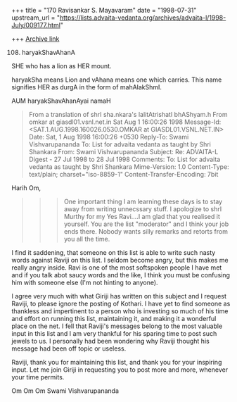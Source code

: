 +++
title = "170 Ravisankar S. Mayavaram"
date = "1998-07-31"
upstream_url = "https://lists.advaita-vedanta.org/archives/advaita-l/1998-July/009177.html"

+++
[Archive link](https://lists.advaita-vedanta.org/archives/advaita-l/1998-July/009177.html)

108. haryakShavAhanA

SHE who has a lion as HER mount.

haryakSha means Lion and vAhana means one which carries. This
name signifies HER as durgA in the form of mahAlakShmI.

AUM haryakShavAhanAyai namaH


>From a translation of shrI sha.nkara's lalitAtrishatI bhAShyam.h
>From omkar at giasdl01.vsnl.net.in Sat Aug  1 16:00:26 1998
Message-Id: <SAT.1.AUG.1998.160026.0530.OMKAR at GIASDL01.VSNL.NET.IN>
Date: Sat, 1 Aug 1998 16:00:26 +0530
Reply-To: Swami Vishvarupananda <omkar at giasdl01.vsnl.net.in>
To: List for advaita vedanta as taught by Shri Shankara
        <ADVAITA-L at TAMU.EDU>
From: Swami Vishvarupananda <omkar at GIASDL01.VSNL.NET.IN>
Subject: Re: ADVAITA-L Digest - 27 Jul 1998 to 28 Jul 1998
Comments: To: List for advaita vedanta as taught by Shri Shankara
        <ADVAITA-L at TAMU.EDU>
Mime-Version: 1.0
Content-Type: text/plain; charset="iso-8859-1"
Content-Transfer-Encoding: 7bit

Harih Om,


>>> One important thing I am learning these days is to stay away from
>>> writing unnecssary stuff. I apologize to shrI Murthy for my
>>Yes Ravi....I am glad that you realised it yourself. You are the list
>>"moderator" and I think your job ends there. Nobody wants silly remarks
>>and retorts from you all the time.

I find it saddening, that someone on this list is able to write such nasty
words against Raviji on this list. I seldom become angry, but this makes me
really angry inside.
Ravi is one of the most softspoken people I have met and if you talk abot
saucy words and the like, I think you must be confusing him with someone
else (I'm not hinting to anyone).

I agree very much with what Giriji has written on this subject and I request
Raviji, to please ignore the posting of Kothari. I have yet to find someone
as thankless and impertinent to a person who is investing so much of his
time and effort on
running this list, maintaining it, and making it a wonderful place on the
net. I fell that
Raviji's messages belong to the most valuable input in this list and I am
very thankful for his sparing time to post such jewels to us.
I personally had been wondering why Raviji thought his message had been off
topic or useless.

Raviji, thank you for maintaining this list, and thank you for your
inspiring input. Let me join Giriji in requesting you to post more and more,
whenever your time permits.

Om Om Om
Swami Vishvarupananda


